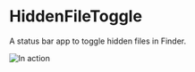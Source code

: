 HiddenFileToggle
================

A status bar app to toggle hidden files in Finder.

![In action](http://i.imgur.com/WW56XjJ.gif)
